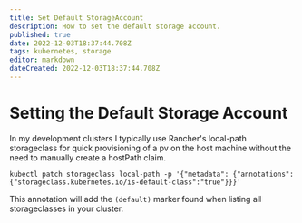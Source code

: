 ```yaml
---
title: Set Default StorageAccount
description: How to set the default storage account.
published: true
date: 2022-12-03T18:37:44.708Z
tags: kubernetes, storage
editor: markdown
dateCreated: 2022-12-03T18:37:44.708Z
---
```


# Setting the Default Storage Account

In my development clusters I typically use Rancher's local-path storageclass for quick provisioning of a pv on the host machine without the need to manually create a hostPath claim.

```
kubectl patch storageclass local-path -p '{"metadata": {"annotations":{"storageclass.kubernetes.io/is-default-class":"true"}}}'
```

This annotation will add the `(default)` marker found when listing all storageclasses in your cluster.